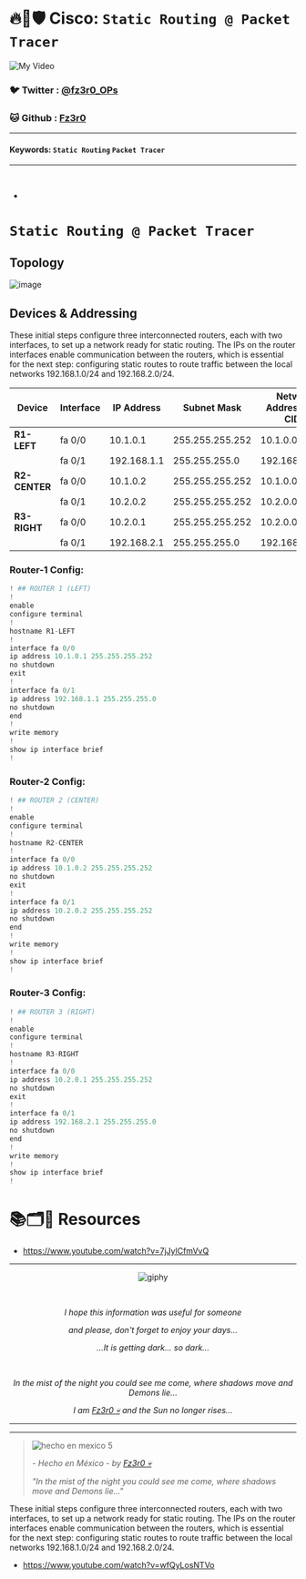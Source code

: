 # 🔥🧱🛡️ Cisco: `Static Routing @ Packet Tracer`

![My Video](https://user-images.githubusercontent.com/94720207/165892585-b830998d-d7c5-43b4-a3ad-f71a07b9077e.gif)

### 🐦 Twitter  : [@fz3r0_OPs](https://twitter.com/Fz3r0_OPs)
### 🐱 Github  : [Fz3r0](https://github.com/fz3r0) 

---
 
#### Keywords: `Static Routing` `Packet Tracer`

---

<br>



- 

# `Static Routing @ Packet Tracer`

## Topology 

![image](https://github.com/user-attachments/assets/6f712314-9a24-4a81-868c-3768fe7c2bb1)


## Devices & Addressing

These initial steps configure three interconnected routers, each with two interfaces, to set up a network ready for static routing. The IPs on the router interfaces enable communication between the routers, which is essential for the next step: configuring static routes to route traffic between the local networks 192.168.1.0/24 and 192.168.2.0/24.

| Device       | Interface     | IP Address         | Subnet Mask       | Network Address with CIDR |
|--------------|---------------|--------------------|-------------------|---------------------------|
| **R1-LEFT**  | fa 0/0        | 10.1.0.1           | 255.255.255.252   | 10.1.0.0/30               |
|              | fa 0/1        | 192.168.1.1        | 255.255.255.0     | 192.168.1.0/24            |
| **R2-CENTER**| fa 0/0        | 10.1.0.2           | 255.255.255.252   | 10.1.0.0/30               |
|              | fa 0/1        | 10.2.0.2           | 255.255.255.252   | 10.2.0.0/30               |
| **R3-RIGHT** | fa 0/0        | 10.2.0.1           | 255.255.255.252   | 10.2.0.0/30               |
|              | fa 0/1        | 192.168.2.1        | 255.255.255.0     | 192.168.2.0/24            |

### Router-1 Config: 

````py
! ## ROUTER 1 (LEFT)
!
enable
configure terminal
!
hostname R1-LEFT
!
interface fa 0/0
ip address 10.1.0.1 255.255.255.252
no shutdown
exit
!
interface fa 0/1
ip address 192.168.1.1 255.255.255.0
no shutdown
end
!
write memory
!
show ip interface brief
!


````

### Router-2 Config: 

````py
! ## ROUTER 2 (CENTER)
!
enable
configure terminal
!
hostname R2-CENTER
!
interface fa 0/0
ip address 10.1.0.2 255.255.255.252
no shutdown
exit
!
interface fa 0/1
ip address 10.2.0.2 255.255.255.252
no shutdown
end
!
write memory
!
show ip interface brief
!


````

### Router-3 Config: 

````py
! ## ROUTER 3 (RIGHT)
!
enable
configure terminal
!
hostname R3-RIGHT
!
interface fa 0/0
ip address 10.2.0.1 255.255.255.252
no shutdown
exit
!
interface fa 0/1
ip address 192.168.2.1 255.255.255.0
no shutdown
end
!
write memory
!
show ip interface brief
!


````

# 📚🗂️🎥 Resources

- https://www.youtube.com/watch?v=7jJylCfmVvQ



  
---

<span align="center"> <p align="center"> ![giphy](https://user-images.githubusercontent.com/94720207/166587250-292d9a9f-e590-4c25-a678-d457e2268e85.gif) </p> </span> 



&nbsp;

<span align="center"> <p align="center"> _I hope this information was useful for someone_ </p> </span> 
<span align="center"> <p align="center"> _and please, don't forget to enjoy your days..._ </p> </span> 
<span align="center"> <p align="center"> _...It is getting dark... so dark..._ </p> </span> 

&nbsp;

<span align="center"> <p align="center"> _In the mist of the night you could see me come, where shadows move and Demons lie..._ </p> </span> 
<span align="center"> <p align="center"> _I am [Fz3r0 💀](https://github.com/Fz3r0/) and the Sun no longer rises..._ </p> </span> 

---






---

> ![hecho en mexico 5](https://user-images.githubusercontent.com/94720207/166068790-fa1f243d-2db9-4810-a6e4-eb3c4ad23700.png)
>
> _- Hecho en México - by [Fz3r0 💀](https://github.com/Fz3r0/)_  
>
> _"In the mist of the night you could see me come, where shadows move and Demons lie..."_ 





















These initial steps configure three interconnected routers, each with two interfaces, to set up a network ready for static routing. The IPs on the router interfaces enable communication between the routers, which is essential for the next step: configuring static routes to route traffic between the local networks 192.168.1.0/24 and 192.168.2.0/24.
- https://www.youtube.com/watch?v=wfQyLosNTVo
